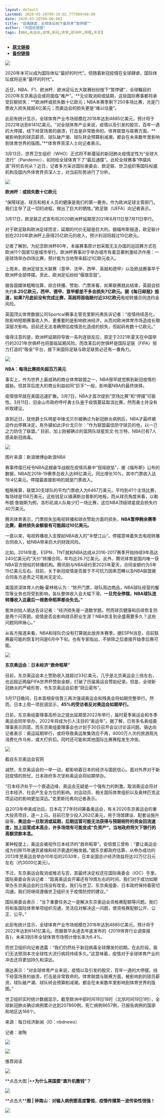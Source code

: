 ```yaml
---
layout: default
Lastmod: 2020-03-28T09:19:02.777989+00:00
date: 2020-03-20T00:00:00Z
title: "疫情肆虐，全球体坛按下最昂贵“暂停键”"
author: "中国经营报"
tags: [NBA,奥运会,疫情,新冠,体育,欧洲杯,停摆,东京]
---
```


* [**原文链接**](https://mp.weixin.qq.com/s/FV7mOwBQbfRBkRbAclOJ8Q)
* [**备份链接**](http://archive.is/YwoZ3)


  

![](/images/post/5fdb3f87f44cf8ae08d41ad1e0b84841.jpg)

2020年本可以成为国际体坛“最好的时代”。但随着新冠疫情在全球肆虐，国际体坛或将迎来“最坏的时代”。

  

近日，NBA、F1、欧洲杯、欧洲足坛五大联赛纷纷按下“暂停键”，全球瞩目的2020年东京奥运会或将面临“难产”。**无论取消抑或延期，这些国际赛事都将承受巨额损失：**欧洲杯或损失数十亿欧元；NBA本赛季剩下250多场比赛，光是门票收入损失就超4亿美元；而奥运会的损失更是“难以估量”。

  

此前有统计显示，全球体育产业市场规模在2018年达到4885亿美元，预计将于2022年达到6141亿美元。“对全球体育产业来说，疫情以及引发的股灾，百年一遇的大停摆，线下经营场景的崩溃，打击是非常致命的。体育联盟与联赛方面，**被影响到的球员薪资、球队破产潮、球队转会预算削减潮，都会在未来数年里影响到体育世界的版图。”**体育界资深人士向记者表示。

  

3月13日，世界卫生组织（WHO）正式将不断蔓延的新冠肺炎疫情定性为“全球大流行”（Pandemic），如同给全球体育下了“最后通牒”。此轮全球赛事“停摆风波”将何去何从？近日，记者多方采访国际奥委会、欧足联、世卫组织等国际权威机构及国内外体育界资深人士，对当前形势进行了分析。

  

![](/images/post/bc3576ff279d80264ac4f6d7a60432f9.jpg)

**欧洲杯：或损失数十亿欧元**

  

“保障球迷、球员和相关人员的健康是我们的第一要务。作为欧洲足球主管部门，我们主导了这一切的进程，做出了巨大的牺牲。”欧足联（UEFA）向记者表示。

  

3月17日，欧足联正式宣布将2020欧洲杯延期至2021年6月11日至7月11日举行。

  

对于欧足联和欧洲足球而言，延期的代价无疑是巨大的。据福布斯报道，欧足联计划在2020年欧洲杯上获得25亿欧元的收入，预计利润将超过10亿欧元。

  

记者了解到，为纪念欧洲杯60年，本届赛事原计划采取无主办国的巡回赛方式在欧洲11个国家12座城市举行。欧洲杯赛事对于举办城市有着显著刺激经济作用：一座球场举办四场比赛，预计能为当地带来超过1亿欧元收入。  

  

上周末，欧洲足球五大联赛（意甲、法甲、西甲、英超和德甲）以及欧战赛事早于欧洲杯全部停摆。至此，欧洲足坛纷纷“偃旗息鼓”。

  

据各国媒体粗略估算，综合转播、赞助、门票来看，如果联赛就此结束，英超会损失约**8.25亿欧元，**西甲、德甲、意甲都差不多会损失**7亿欧元。**据《每日邮报》报道，如果7月底前没有完成比赛，英超将面临赔付近**33亿欧元**电视转播合同违约金风险。

  

英国顶尖体育数据公司Sportcal赛事主管克里斯托弗告诉记者：“疫情持续恶化，除影响短期赛事收入外，更重要的是影响欧洲经济，从而对欧洲体育市场造成长期深层次影响。目前还无法准确预估疫情恶化造成的损失，但起码有数十亿欧元。”

  

值得注意的是，欧洲杯延期将导致一系列连锁反应，原定于2021年夏天在中国举行的2021年世俱杯也将面临延期风险。而改革后的世俱杯是国际足联（FIFA）努力打造的“吸金”平台，接下来国际足联与欧足联势必还有一番角力。

  

![](/images/post/bc3576ff279d80264ac4f6d7a60432f9.jpg)

**NBA：每场比赛损失超百万美元**

  

事实上，作为世界上最成熟的商业体育联盟之一，NBA很早就觉察到新冠疫情的威胁。但其背后庞大的商业利益如同“巨手”一般，影响着NBA的最终抉择。

  

疫情很早就在美国迅速扩散。3月7日，NBA才首次提到“空场比赛”和“停摆”可能性。3月11日，旧金山市政府呼吁勇士队鉴于疫情蔓延取消比赛，然而勇士并没有听取建议。

  

直到近日，犹他爵士队明星中锋戈贝尔被确诊为新冠肺炎病例后，NBA才最终被迫作出停赛决定。有外媒如此评价戈贝尔：“作为联盟最佳防守球员的他，以一己之力防住了联盟。” 目前，加上刚被确诊的篮网队球星凯文·杜兰特，NBA已有7人感染新冠病毒。

  

![](/images/post/12f03e029b6262f9a8f3367b908e675f.jpg)

图片来源：新浪微博@新浪NBA

  

赛事停摆已经令NBA这艘豪华战舰在疫情风暴中“摇摇欲坠”。据《福布斯》公布的数据，NBA在2018-19赛季总收入达88亿美元，同比增长10%，其中门票收入达19.4亿美元。停摆最直接影响的就是门票收入。

  

粗略推算，联盟30支球队的平均门票收入为6467万美元，平均到41个主场比赛，每场球是158万美元，这些钱足以铺满斯台普斯的地板。而从球员角度来看，以勒布朗·詹姆斯为例，洛杉矶湖人队每少打一场比赛，这位NBA顶级球星就会损失约40万美元。

  

腾讯体育表示，门票损失加电视转播和球衣赞助方面的损失，**NBA暂停剩余赛季比赛，最终损失金额极有可能超过10亿美元。**

  

一直以来，电视转播收入支撑起NBA收入的“半壁江山”。停摆意味着失去电视转播合同收入，给NBA带来巨大的财政风险。

  

比如，2014年底，ESPN、TNT就和NBA达成从2016-2017赛季开始持续9年高达240亿美元的“天价”转播合同，年均近26.7亿美元。此外，腾讯体育是国内唯一获NBA官方授权的转播机构。腾讯刚与NBA续约至2025年夏天，合同金额约为5年15亿美元左右。目前，关于新冠疫情是否属于不可抗力因素范畴以及NBA联盟被合同各方追责之可能尚无定论。

  

美国资深体育人约翰·霍林格认为：“除开门票，球队周边商品，NBA球队经营的餐饮等业务也将受到影响，各队整体收入会大幅下滑。**一旦完全停摆，NBA球队连转播收入这最后一根救命稻草都会失去。”**

  

氪体创始人骆达告诉记者：“经济损失是一道数学题。然而球员健康和后续恢复则是两个问答题。疫情是否会影响球员职业生涯？NBA恢复到全盛需要多久？这些问题同样揪心。”

  

从各方报道来看，NBA和球队仍没有打算就此放弃本赛季。据ESPN消息，目前联赛最可能的恢复时间是6月中下旬。也有专家指出，不排除之后直接开始季后赛可能。

  

![](/images/post/bc3576ff279d80264ac4f6d7a60432f9.jpg)

**东京奥运会：日本经济“救命稻草”**

  

目前，东京奥运会本土赞助收入就超过33亿美元，几乎是北京奥运会三倍左右，也远超近两届FIFA世界杯赞助金额，打破了历届奥运会赞助纪录。但是，全球新冠肺炎的严峻形势，令东京奥运会前景“阴云密布”。

  

3月17日晚间，日本首相安倍晋三再次强调奥运会和残奥会将如期完整举行。然而，日本上周一项民调显示，**45%的受访者反对奥运会如期举行。**

  

日前，东京奥组委理事高桥治之提出延期至2022年举行，届时夏季奥运会和冬季奥运会同年举办，2022年将成为引人注目的“奥运年”。据了解，已有多名奥组委理事表示同意。而东京奥组委理事会也计划于30日召开会议讨论该问题。骆达向记者表示：奥运延期举行，或将导致奥运聚集效应不再，4000万人次的旅游观光消费化作乌有，或大打折扣。同时还可能和其他国际比赛赛程发生冲突。

  

![](/images/post/8c725e40c6e5bedd832ff8c8f5ec1c17.jpg)

截自东京奥运会官网

  

诚然，东京奥运会的一举一动，都影响着日本的经济与国民信心。面对外界对于新冠疫情的担忧，日本政府多次坚称奥运会将如期举办。

  

“日本经济处于一个衰退边缘，奥运会无疑是一个强有力的刺激。取消奥运会将对日本经济、社会产生全方位的影响。对运动员、相关国际体育组织以及奥林匹克这项运动的影响更加深远。”克里斯托弗向记者表示。

  

自2013年申奥成功后，日本花了7年时间筹备奥运会，有关2020东京奥运会的重大投资项目，逐一上马。目前已至少投入262亿美元，用于场馆建设、配套设施升级等。**奥运会一旦取消或延期，后期运营可能无法获得与预期相符的资金回流速度，加上运营成本高企，许多场馆有可能变成“负资产”，当地政府将欠下银行的高额贷款本息。**

  

某种程度上，奥运会被视作日本经济的“救命稻草”。安倍晋三曾称：“要让奥运会成为扫除15年通货紧缩和经济衰退的触发器。”据东京都政府估算，从申办成功的2013年至奥运会举办10年后的2030年，日本全国总计经济效益将达32万亿日元左右（约3000亿美元）。

  

不过，东京奥运会取消或推迟与否，其最终决定权还在国际奥委会（IOC）手里。国际奥委会告诉记者：“距离奥运会开幕还有19周左右的时间，我们对于成功如期举办东京奥运会的立场没有改变。我们与世卫、东京奥组委、日本政府保持着密切沟通。我们将继续遵循世卫组织关于疫情防控的建议。”

  

国际奥委会表示：“当下重要任务之一是解决东京奥运会资格赛配额等问题。我们将和各国际体育单项组织沟通，灵活应对解决这一问题，使资格赛配额公开、公正、公平。”

  

此前有统计显示，全球体育产业市场规模在2018年达到4885亿美元，预计将于2022年达到6141亿美元。而据普华永道去年底发布的《2019体育行业调查报告》，未来3到5年全球体育市场预计增长率为6.4%。

  

而世卫组织向记者透露：“我们仍然处于新冠病毒全球爆发的初期。在此阶段，我们无法预测本次全球性大流行病将持续多久。”这意味着，疫情对于全球体育产业的冲击还将更加持久和深远。

  

骆达表示：“对全球体育产业来说，疫情以及引发的股灾，百年一遇的大停摆，线下经营场景的崩溃，打击是非常致命的。体育联盟与联赛方面，被影响到的球员薪资、球队破产潮、球队转会预算削减潮，都会在未来数年里影响到体育世界的版图。”

  

世卫组织实时统计数据显示，截至欧洲中部时间18日18时（北京时间19日1时），全球新冠肺炎确诊病例累计达到207860例，死亡病例8657例，已报告病例的国家和地区达166个。

  

来源：每日经济新闻（ID：nbdnews）

记者：谢陶 

  

[![](/images/post/c2249a13ced555acfcf85a0a1f9aea19.jpg)](https://e.vhall.com/subject/view/599011308)

  

![](/images/post/43b7a57fd045be64890b8526d60a1277.jpg)

  

推荐阅读

[![](/images/post/7984a6c16cd7e75fc02d116b05705288.jpg)](http://mp.weixin.qq.com/s?__biz=MjA5NTMyOTMwMQ==&mid=2651973409&idx=2&sn=e79e40ff78d182f30190b4ea0d83053e&chksm=4f3e805b7849094d4e925229213ad061b1150394a4a02c64a22e7e8b954976102042bcd0983a&scene=21#wechat_redirect)

**点击大图 |****为什么美国要“直升机撒钱”？**  

  

[![](/images/post/b0dbb646bc4caa7ecf30fd60206205e8.jpg)](http://mp.weixin.qq.com/s?__biz=MjA5NTMyOTMwMQ==&mid=2651973437&idx=1&sn=c1cae3f7a79fd43a9b385cfc9dcd68f6&chksm=4f3e804778490951650b941544a8de9a3eff2b17d83d5dc49b160ed6dac5c27eb11fa871e67f&scene=21#wechat_redirect)

**点击大****图 | **钟南山：对输入病例要高度警惕，疫情传播第一波传染性很强！****  

  

![](/images/post/f3501c0a0df0124df45b227b216c07a4.jpg)

